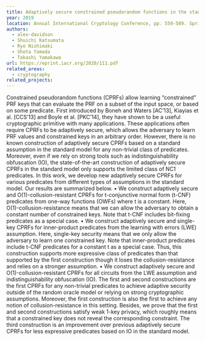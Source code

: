 ```yaml
---
title: Adaptively secure constrained pseudorandom functions in the standard model
year: 2019
location: Annual International Cryptology Conference, pp. 559-589. Springer, Cham, 2020.
authors:
  - alex-davidson
  - Shuichi Katsumata
  - Ryo Nishimaki
  - Shota Yamada
  - Takashi Yamakawa
url: https://eprint.iacr.org/2020/111.pdf
related_areas:
  - cryptography
related_projects:
---
```


Constrained pseudorandom functions (CPRFs) allow learning “constrained” PRF keys that can evaluate the PRF on a subset of the input space, or based on some predicate. First introduced by Boneh and Waters [AC’13], Kiayias et al. [CCS’13] and Boyle et al. [PKC’14], they have shown to be a useful cryptographic primitive with many applications. These applications often require CPRFs to be adaptively secure, which allows the adversary to learn PRF values and constrained keys in an arbitrary order. However, there is no known construction of adaptively secure CPRFs based on a standard assumption in the standard model for any non-trivial class of predicates. Moreover, even if we rely on strong tools such as indistinguishability obfuscation (IO), the state-of-the-art construction of adaptively secure CPRFs in the standard model only supports the limited class of NC1 predicates.
In this work, we develop new adaptively secure CPRFs for various predicates from different types of assumptions in the standard model. Our results are summarized below.
• We construct adaptively secure and O(1)-collusion-resistant CPRFs for t-conjunctive normal form (t-CNF) predicates from one-way functions (OWFs) where t is a constant. Here, O(1)-collusion-resistance means that we can allow the adversary to obtain a constant number of constrained keys. Note that t-CNF includes bit-fixing predicates as a special case.
• We construct adaptively secure and single-key CPRFs for inner-product predicates from the learning with errors (LWE) assumption. Here, single-key security means that we only allow the adversary to learn one constrained key. Note that inner-product predicates include t-CNF predicates for a constant t as a special case. Thus, this construction supports more expressive class of predicates than that supported by the first construction though it loses the collusion-resistance and relies on a stronger assumption.
• We construct adaptively secure and O(1)-collusion-resistant CPRFs for all circuits from the LWE assumption and indistinguishability obfuscation (IO). The first and second constructions are the first CPRFs for any non-trivial predicates to achieve adaptive security outside of the random oracle model or relying on strong cryptographic assumptions. Moreover, the first construction is also the first to achieve any notion of collusion-resistance in this setting. Besides, we prove that the first and second constructions satisfy weak 1-key privacy, which roughly means that a constrained key does not reveal the corresponding constraint. The third construction is an improvement over previous adaptively secure CPRFs for less expressive predicates based on IO in the standard model.
